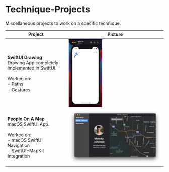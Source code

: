 # Technique-Projects
 Miscellaneous projects to work on a specific technique.

| Project | Picture |
| -------- | -------- |
| **SwiftUI Drawing**</br>Drawing App completely implemented in SwiftUI</br></br>Worked on:</br>- Paths</br>- Gestures | ![Window](SwiftUI-Drawing/Screenshots/DrawingApp-Small.gif) |
| **People On A Map**</br>macOS SwiftUI App.</br></br>Worked on:</br>- macOS SwiftUI Navigation</br>- SwiftUI+MapKit Integration | ![Window](People-On-A-Map/Screenshots/Window.png) |
